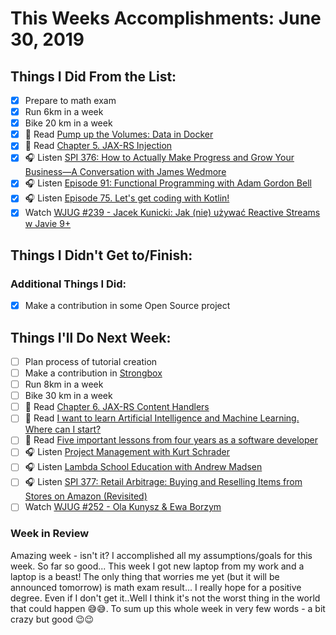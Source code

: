 # This Weeks Accomplishments: June 30, 2019

## Things I Did From the List:

- [x] Prepare to math exam
- [x] Run 6km in a week
- [x] Bike 20 km in a week
- [x] 📗 Read [Pump up the Volumes: Data in Docker](https://towardsdatascience.com/pump-up-the-volumes-data-in-docker-a21950a8cd8)
- [x] 📗 Read [Chapter 5. JAX-RS Injection](https://dennis-xlc.gitbooks.io/restful-java-with-jax-rs-2-0-2rd-edition/content/en/part1/chapter5/jax_rs_injection.html)
- [x] 🎧 Listen [SPI 376: How to Actually Make Progress and Grow Your Business—A Conversation with James Wedmore](https://www.smartpassiveincome.com/podcasts/how-to-actually-make-progress-and-grow-your-business/)
- [x] 🎧 Listen [Episode 91: Functional Programming with Adam Gordon Bell](https://www.programmingthrowdown.com/2019/06/episode-91-functional-programming-with.html)
- [x] 🎧 Listen [Episode 75. Let's get coding with Kotlin!](https://www.javapubhouse.com/2018/08/episode-75-lets-get-coding-with-kotlin.html)
- [x] Watch [WJUG #239 - Jacek Kunicki: Jak (nie) używać Reactive Streams w Javie 9+](https://www.youtube.com/watch?v=8zVcpjSxT1o)

## Things I Didn't Get to/Finish:


### Additional Things I Did:

- [x] Make a contribution in some Open Source project

## Things I'll Do Next Week:

- [ ] Plan process of tutorial creation
- [ ] Make a contribution in [Strongbox](https://github.com/strongbox/strongbox)
- [ ] Run 8km in a week
- [ ] Bike 30 km in a week
- [ ] 📗 Read [Chapter 6. JAX-RS Content Handlers](https://dennis-xlc.gitbooks.io/restful-java-with-jax-rs-2-0-2rd-edition/content/en/part1/chapter6/jax_rs_content_handlers.html)
- [ ] 📗 Read [I want to learn Artificial Intelligence and Machine Learning. Where can I start?](https://hackernoon.com/i-want-to-learn-artificial-intelligence-and-machine-learning-where-can-i-start-7a392a3086ec)
- [ ] 📗 Read [Five important lessons from four years as a software developer](https://medium.com/free-code-camp/five-important-lessons-from-four-years-as-a-software-developer-9b367f256226)
- [ ] 🎧 Listen [Project Management with Kurt Schrader](https://softwareengineeringdaily.com/2019/06/24/project-management-with-kurt-schrader/)
- [ ] 🎧 Listen [Lambda School Education with Andrew Madsen](https://softwareengineeringdaily.com/2019/06/27/lambda-school-education-with-andrew-madsen/)
- [ ] 🎧 Listen [SPI 377: Retail Arbitrage: Buying and Reselling Items from Stores on Amazon (Revisited)](https://www.smartpassiveincome.com/podcasts/retail-arbitrage-buying-and-reselling-items-from-stores-on-amazon/)
- [ ] Watch [WJUG #252 - Ola Kunysz & Ewa Borzym](https://www.youtube.com/watch?v=zQRMdwcpb1U)

### Week in Review
Amazing week - isn't it? I accomplished all my assumptions/goals for this week. So far so good... This week I got new laptop from my work and a laptop is a beast! The only thing that worries me yet (but it will be announced tomorrow) is math exam result... I really hope for a positive degree. Even if I don't get it..Well I think it's not the worst thing in the world that could happen 😅😅. To sum up this whole week in very few words - a bit crazy but good 😉😉
